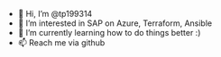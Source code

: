 - 👋 Hi, I’m @tp199314
- 👀 I’m interested in SAP on Azure, Terraform, Ansible
- 🌱 I’m currently learning how to do things better :)
- 📫 Reach me via github

<!---
tp199314/tp199314 is a ✨ special ✨ repository because its `README.md` (this file) appears on your GitHub profile.
You can click the Preview link to take a look at your changes.
--->

